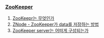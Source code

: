 ### [ZooKeeper](/search/label/zookeeper)
1. [ZooKeepr는 무엇인가](/2014/05/zookeeper-0-zookeepr.html)
1. [ZNode - ZooKeeper가 data를 저장하는 방법](/2014/05/zookeeper-1-znode-zookeeper-data.html)
1. [ZooKeeper server는 어떠게 구성되는가](/2014/08/zookeeper-2-zookeeper-server.html)
